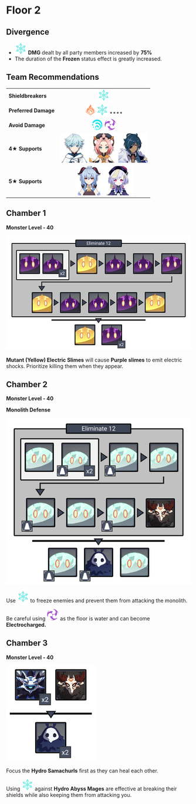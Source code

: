 # Floor 2

## Divergence

* ![](../.gitbook/assets/cryo_small.png) **DMG** dealt by all party members increased by **75%**
* The duration of the **Frozen** status effect is greatly increased.

## Team Recommendations

|  |  |
| :--- | :---: |
| **Shieldbreakers** | ![](../.gitbook/assets/cryo_small.png) |
| **Preferred Damage** | ![](../.gitbook/assets/pyro_small.png)![](../.gitbook/assets/cryo_small.png)  **** |
| **Avoid Damage** | ![](../.gitbook/assets/hydro_small.png) ![](../.gitbook/assets/electro_small.png)  |
| **4**★ **Supports** | ![](../.gitbook/assets/ui_avataricon_chongyun.png)![](../.gitbook/assets/ui_avataricon_diona.png)![](../.gitbook/assets/ui_avataricon_kaeya.png) |
| **5**★ **Supports** | ![](../.gitbook/assets/ui_avataricon_ganyu.png)![](../.gitbook/assets/ui_avataricon_qiqi.png)  |

## Chamber 1

**Monster Level - 40** 

![](../.gitbook/assets/2-1.png)

  
**Mutant \(Yellow\) Electric Slimes** will cause **Purple slimes** to emit electric shocks. Prioritize killing them when they appear.

## **Chamber 2**

**Monster Level - 40** 

**Monolith Defense**

![](../.gitbook/assets/2-2.png)

Use ![](../.gitbook/assets/cryo_small.png) to freeze enemies and prevent them from attacking the monolith.

Be careful using ![](../.gitbook/assets/electro_small.png) as the floor is water and can become **Electrocharged.**

## **Chamber 3**

**Monster Level - 40**

![](../.gitbook/assets/2-3.png)

Focus the **Hydro Samachurls** first as they can heal each other.

Using ![](../.gitbook/assets/cryo_small.png) against **Hydro Abyss Mages** are effective at breaking their shields while also keeping them from attacking you.

